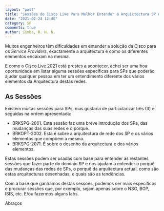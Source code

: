 ```yaml
---
layout: "post"
title: "Sessões do Cisco Live Para Melhor Entender a Arquictectura SP da Cisco"
date: "2021-02-24 12:40"
category: SP
comments: true
author: Simba, R. H. N.
---
```

Muitos engenheiros têm dificuldades em entender a solução da Cisco para os _Service Providers_, exactamente a arquitectura e como os diferentes elementos encaixam na mesma.

E como o [Cisco Live 2021](https://www.ricardosimba.com/eventos/2021/02/24/cisco-live-2021.html) está prestes a acontecer, achei ser uma boa oportunidade em listar alguma sessões especificas para SPs que poderão ajudar qualquer pessoa em ter um entendimento diferente dos vários elementos da Arquitectura destas redes.

## As Sessões
Existem muitas sessões para SPs, mas gostaria de particularizar três (3) e seguidas na ordem apresentada:
- BRKSPG-2001. Esta sessão faz uma breve introdução dos SPs, das mudanças das suas redes e o porquê.
- BRKOPT-2002. Esta é sobre a arquitectura de rede dos SP e os vários elementos que compõem a mesma.
- BRKSPG-2071. É sobre o desenho da arquitectura e dos vários elementos.

Estas sessões podem ser usadas com base para entender as restantes sessões que fazer parte do domínio SP e nos ajudam a entender o porquê das mudanças das redes de SPs, o porquê da arquitectura actual, como são estas arquitecturas desenhadas, e quais são as tendências.

Com a base que ganhamos destas sessões, podemos ser mais específicos e procurar sessões que, por exemplo, sejam apenas sobre o NSO, BGP, ISIS, etc. E/ou fazermos alguns labs.

Abraços
